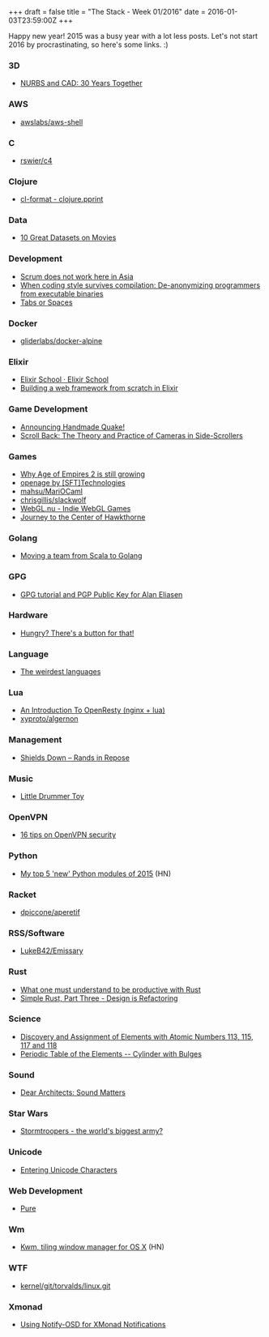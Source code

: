 +++
draft = false
title = "The Stack - Week 01/2016"
date = 2016-01-03T23:59:00Z
+++

Happy new year! 2015 was a busy year with a lot less posts. Let's not start
2016 by procrastinating, so here's some links. :)


### 3D

 - [NURBS and CAD: 30 Years Together][Isicadnurbsandcad30yearstogether]

[Isicadnurbsandcad30yearstogether]: http://isicad.net/articles.php?article_num=14940



### AWS

 - [awslabs/aws-shell][Awslabsawsshell]

[Awslabsawsshell]: https://github.com/awslabs/aws-shell



### C

 - [rswier/c4][Rswierc4]

[Rswierc4]: https://github.com/rswier/c4



### Clojure

 - [cl-format - clojure.pprint][Clformatclojurepprintclojuredocscommunitypoweredclojuredocumentationandexamples]

[Clformatclojurepprintclojuredocscommunitypoweredclojuredocumentationandexamples]: https://clojuredocs.org/clojure.pprint/cl-format



### Data

 - [10 Great Datasets on Movies][10greatdatasetsonmovieszanmel]

[10greatdatasetsonmovieszanmel]: http://zanmel.com/2015/12/14/10-great-datasets-on-movies/



### Development

 - [Scrum does not work here in Asia][Scrumdoesnotworkhereinasiasoftwarecraftmanshipmedium]
 - [When coding style survives compilation: De-anonymizing programmers from executable binaries][Whencodingstylesurvivescompilationdeanonymizingprogrammersfromexecutablebinaries]
 - [Tabs or Spaces][Tabsorspaces]

[Scrumdoesnotworkhereinasiasoftwarecraftmanshipmedium]: https://medium.com/software-craftmanship/scrum-does-not-work-here-in-asia-72d7bccccb4d#.swalf39sk
[Whencodingstylesurvivescompilationdeanonymizingprogrammersfromexecutablebinaries]: https://freedom-to-tinker.com/blog/aylin/when-coding-style-survives-compilation-de-anonymizing-programmers-from-executable-binaries/
[Tabsorspaces]: https://ukupat.github.io/tabs-or-spaces/



### Docker

 - [gliderlabs/docker-alpine][Gliderlabsdockeralpineatd751bb2bcacd2a6536280cdc7d313bc6584aa40e]

[Gliderlabsdockeralpineatd751bb2bcacd2a6536280cdc7d313bc6584aa40e]: https://github.com/gliderlabs/docker-alpine



### Elixir

 - [Elixir School · Elixir School][Elixirschoolelixirschool]
 - [Building a web framework from scratch in Elixir][Buildingawebframeworkfromscratchinelixir]

[Elixirschoolelixirschool]: http://elixirschool.com/
[Buildingawebframeworkfromscratchinelixir]: https://codewords.recurse.com/issues/five/building-a-web-framework-from-scratch-in-elixir



### Game Development

 - [Announcing Handmade Quake!][Announcinghandmadequakephilipbuuck]
 - [Scroll Back: The Theory and Practice of Cameras in Side-Scrollers][Scrollbackthetheoryandpracticeofcamerasinsidescrollers]

[Announcinghandmadequakephilipbuuck]: http://philipbuuck.com/announcing-handmade-quake
[Scrollbackthetheoryandpracticeofcamerasinsidescrollers]: https://docs.google.com/document/d/1iNSQIyNpVGHeak6isbP6AHdHD50gs8MNXF1GCf08efg/pub



### Games

 - [Why Age of Empires 2 is still growing][Whyageofempires2isstillgrowingrockpapershotgun]
 - [openage by [SFT]Technologies][Openagebysfttechnologies]
 - [mahsu/MariOCaml][Mahsumariocaml]
 - [chrisgillis/slackwolf][Chrisgillisslackwolf]
 - [WebGL.nu - Indie WebGL Games][Webglnuindiewebglgames]
 - [Journey to the Center of Hawkthorne][Journeytothecenterofhawkthorne]

[Openagebysfttechnologies]: http://openage.sft.mx/
[Whyageofempires2isstillgrowingrockpapershotgun]: http://www.rockpapershotgun.com/2015/12/28/age-of-empires-2-forgotten-empires/
[Mahsumariocaml]: https://github.com/mahsu/MariOCaml
[Chrisgillisslackwolf]: https://github.com/chrisgillis/slackwolf
[Webglnuindiewebglgames]: http://www.webgl.nu/
[Journeytothecenterofhawkthorne]: https://projecthawkthorne.com/index.html



### Golang

 - [Moving a team from Scala to Golang][Movingateamfromscalatogolangjimplushblog]

[Movingateamfromscalatogolangjimplushblog]: http://jimplush.com/talk/2015/12/19/moving-a-team-from-scala-to-golang/



### GPG

 - [GPG tutorial and PGP Public Key for Alan Eliasen][Gpgtutorialandpgppublickeyforalaneliasen]

[Gpgtutorialandpgppublickeyforalaneliasen]: http://futureboy.us/pgp.html#PublicKey



### Hardware

 - [Hungry? There's a button for that!][Hungrytheresabuttonforthatstavrosstuff]

[Hungrytheresabuttonforthatstavrosstuff]: http://www.stavros.io/posts/emergency-food-button/?print



### Language

 - [The weirdest languages][Theweirdestlanguages]

[Theweirdestlanguages]: http://idibon.com/the-weirdest-languages/



### Lua

 - [An Introduction To OpenResty (nginx + lua)][Anintroductiontoopenrestynginxluapart1]
 - [xyproto/algernon][Xyprotoalgernon]

[Anintroductiontoopenrestynginxluapart1]: http://openmymind.net/An-Introduction-To-OpenResty-Nginx-Lua/
[Xyprotoalgernon]: https://github.com/xyproto/algernon



### Management

 - [Shields Down – Rands in Repose][Shieldsdownrandsinrepose]

[Shieldsdownrandsinrepose]: http://randsinrepose.com/archives/shields-down/



### Music

 - [Little Drummer Toy][littledrummertoy]

[littledrummertoy]: http://littledrummertoy.ableton.com/



### OpenVPN

 - [16 tips on OpenVPN security][16tipsonopenvpnsecurityblogg3rtnl]

[16tipsonopenvpnsecurityblogg3rtnl]: https://blog.g3rt.nl/openvpn-security-tips.html



### Python

 - [My top 5 'new' Python modules of 2015][Mytop5newpythonmodulesof2015hackernews] (HN)

[Mytop5newpythonmodulesof2015hackernews]: https://news.ycombinator.com/item?id=10782969



### Racket

 - [dpiccone/aperetif][Dpicconeaperetif]

[Dpicconeaperetif]: https://github.com/dpiccone/aperetif



### RSS/Software

 - [LukeB42/Emissary][Lukeb42emissary]

[Lukeb42emissary]: https://github.com/LukeB42/Emissary



### Rust

 - [What one must understand to be productive with Rust][Whatonemustunderstandtobeproductivewithrustmedium]
 - [Simple Rust, Part Three - Design is Refactoring][Simplerustpartthreedesignisrefactoring]

[Whatonemustunderstandtobeproductivewithrustmedium]: https://medium.com/@ericdreichert/what-one-must-understand-to-be-productive-with-rust-e9e472116728#.7u2fqayjz
[Simplerustpartthreedesignisrefactoring]: http://designisrefactoring.com/2015/11/27/simple-rust-part-three/



### Science

 - [Discovery and Assignment of Elements with Atomic Numbers 113, 115, 117 and 118][Iupacinternationalunionofpureandappliedchemistrydiscoveryandassignmentofelementswithatomicnumbers113115117and118]
 - [Periodic Table of the Elements -- Cylinder with Bulges][Periodictableoftheelementscylinderwithbulges]

[Iupacinternationalunionofpureandappliedchemistrydiscoveryandassignmentofelementswithatomicnumbers113115117and118]: http://www.iupac.org/news/news-detail/article/discovery-and-assignment-of-elements-with-atomic-numbers-113-115-117-and-118.html
[Periodictableoftheelementscylinderwithbulges]: http://www.av8n.com/physics/periodic-table.htm



### Sound

 - [Dear Architects: Sound Matters][Deararchitectssoundmattersthenewyorktimes]

[Deararchitectssoundmattersthenewyorktimes]: http://www.nytimes.com/interactive/2015/12/29/arts/design/sound-architecture.html



### Star Wars

 - [Stormtroopers - the world's biggest army?][Stormtrooperstheworldsbiggestarmybbcnews]

[Stormtrooperstheworldsbiggestarmybbcnews]: http://www.bbc.com/news/magazine-35170829



### Unicode

 - [Entering Unicode Characters][Enteringunicodecharacters]

[Enteringunicodecharacters]: http://doc.perl6.org/language/unicode_entry



### Web Development

 - [Pure][Pure]

[Pure]: http://purecss.io/



### Wm

 - [Kwm, tiling window manager for OS X][Kwmtilingwindowmanagerforosxhackernews] (HN)

[Kwmtilingwindowmanagerforosxhackernews]: https://news.ycombinator.com/item?id=10771186



### WTF

 - [kernel/git/torvalds/linux.git][Kernelgittorvaldslinuxgitlinuxkernelsourcetree]

[Kernelgittorvaldslinuxgitlinuxkernelsourcetree]: https://git.kernel.org/cgit/linux/kernel/git/torvalds/linux.git/commit/?id=f076ef44a44d02ed91543f820c14c2c7dff53716



### Xmonad

 - [Using Notify-OSD for XMonad Notifications][Usingnotifyosdforxmonadnotifications]

[Usingnotifyosdforxmonadnotifications]: https://pbrisbin.com/posts/using_notify_osd_for_xmonad_notifications/



